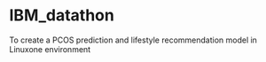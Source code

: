 # IBM_datathon
To create a PCOS prediction and lifestyle recommendation model in Linuxone environment
